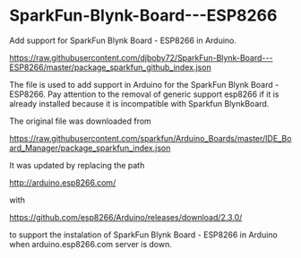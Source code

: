 # SparkFun-Blynk-Board---ESP8266
Add support for SparkFun Blynk Board - ESP8266 in Arduino.

https://raw.githubusercontent.com/djboby72/SparkFun-Blynk-Board---ESP8266/master/package_sparkfun_github_index.json

The file is used to add support in Arduino for the SparkFun Blynk Board - ESP8266.
Pay attention to the removal of generic support esp8266 if it is already installed because it is incompatible with Sparkfun BlynkBoard.

The original file was downloaded from

https://raw.githubusercontent.com/sparkfun/Arduino_Boards/master/IDE_Board_Manager/package_sparkfun_index.json

It was updated by replacing the path

http://arduino.esp8266.com/

with

https://github.com/esp8266/Arduino/releases/download/2.3.0/

to support the instalation of SparkFun Blynk Board - ESP8266 in Arduino when arduino.esp8266.com server is down.
